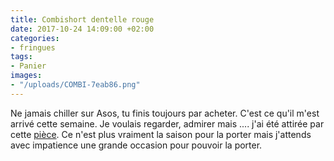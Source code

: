 ```yaml
---
title: Combishort dentelle rouge
date: 2017-10-24 14:09:00 +02:00
categories:
- fringues
tags:
- Panier
images:
- "/uploads/COMBI-7eab86.png"
---
```


Ne jamais chiller sur Asos, tu finis toujours par acheter. C'est ce qu'il m'est arrivé cette semaine. Je voulais regarder, admirer mais .... j'ai été attirée par cette [pièce](http://www.asos.fr/asos/asos-combinaison-pigeonnante-en-dentelle-de-qualite-superieure-avec-decoupes/prd/6623206?iid=6623206&custref=101587867&affid=14564&channelref=email&orderref=290497337). Ce n'est plus vraiment la saison pour la porter mais j'attends avec impatience une grande occasion pour pouvoir la porter.